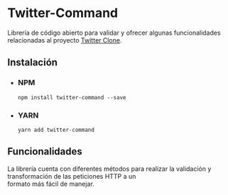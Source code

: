 # Twitter-Command
Librería de código abierto para validar y ofrecer algunas funcionalidades relacionadas al proyecto [Twitter Clone](https://github.com/Ktoxcon/twitter-clone).
## Instalación  
 - ### NPM  
   ```
   npm install twitter-command --save
   ```  
 - ### YARN
   ```
   yarn add twitter-command
   ```  
## Funcionalidades
La librería cuenta con diferentes métodos para realizar la validación y transformación de las peticiones HTTP a un  
formato más fácil de manejar.  

  
